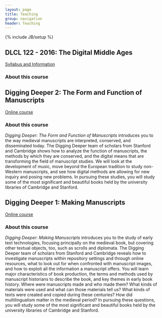 ```yaml
---
layout: page
title: Teaching
group: navigation
header: Teaching
---
```

{% include JB/setup %}

## DLCL 122 - 2016: The Digital Middle Ages
[Syllabus and Information](/courses/dlcl122_2016 "The Digital Middle Ages")

### About this course

## Digging Deeper 2: The Form and Function of Manuscripts
[Online course](https://lagunita.stanford.edu/courses/English/diggingdeeper2/Spring2015/about "Digging Deeper 2")

### About this course
*Digging Deeper: The Form and Function of Manuscripts* introduces you to the way medieval manuscripts are interpreted, conserved, and disseminated today. The Digging Deeper team of scholars from Stanford and Cambridge shows how to analyze the function of manuscripts, the methods by which they are conserved, and the digital means that are transforming the field of manuscript studies. We will look at the development of music, move beyond the European tradition to study non-Western manuscripts, and see how digital methods are allowing for new inquiry and posing new problems. In pursuing these studies, you will study some of the most significant and beautiful books held by the university libraries of Cambridge and Stanford.

## Digging Deeper 1: Making Manuscripts
[Online course](https://lagunita.stanford.edu/courses/English/DiggingDeeper1/Winter2015/about "Digging Deeper 1")

### About this course
*Digging Deeper: Making Manuscripts* introduces you to the study of early text technologies, focusing principally on the medieval book, but covering other textual objects, too, such as scrolls and diplomata. The Digging Deeper team of scholars from Stanford and Cambridge reveals how to investigate manuscripts within repository settings and through online resources, what to look out for when confronted with manuscript images, and how to exploit all the information a manuscript offers. You will learn major characteristics of book production, the terms and methods used by manuscript historians to describe the book, and key themes in early book history. Where were manuscripts made and who made them? What kinds of materials were used and what can those materials tell us? What kinds of texts were created and copied during these centuries? How did multilingualism matter in the medieval period? In pursuing these questions, you will study some of the most significant and beautiful books held by the university libraries of Cambridge and Stanford.